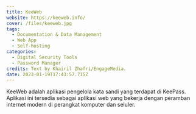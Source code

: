 ```yaml
---
title: KeeWeb
website: https://keeweb.info/
cover: /files/keeweb.jpg
tags:
  - Documentation & Data Management
  - Web App
  - Self-hosting
categories:
  - Digital Security Tools
  - Password Manager
credits: Text by Khairil Zhafri/EngageMedia.
date: 2023-01-19T17:43:57.715Z
---
```

KeeWeb adalah aplikasi pengelola kata sandi yang terdapat di KeePass. Aplikasi ini tersedia sebagai aplikasi web yang bekerja dengan peramban internet modern di perangkat komputer dan seluler.